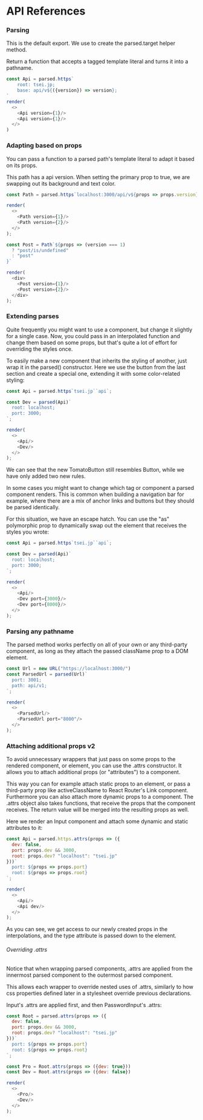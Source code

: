 # API References

### Parsing

This is the default export.
We use to create the parsed.target helper method.

Return a function that accepts a tagged template literal and turns it into a pathname.

```js
const Api = parsed.https`
    root: tsei.jp;
    base: api/v${({version}) => version};
`
render(
  <>
    <Api version={1}/>
    <Api version={1}/>
  </>
)
```

### Adapting based on props

You can pass a function to a parsed path's template literal to adapt it based on its props.

This path has a api version.
When setting the primary prop to true, we are swapping out its background and text color.

```js
const Path = parsed.https`localhost:3000/api/v${props => props.version}`

render(
  <>
    <Path version={1}/>
    <Path version={2}/>
  </>
);

const Post = Path`${props => (version === 1)
  ? "post/is/undefined"
  : "post"
}`

render(
  <div>
    <Post version={1}/>
    <Post version={2}/>
  </div>
);
```

### Extending parses
Quite frequently you might want to use a component,
but change it slightly for a single case.
Now, you could pass in an interpolated function and change them based on some props,
but that's quite a lot of effort for overriding the styles once.

To easily make a new component that inherits the styling of another,
just wrap it in the parsed() constructor.
Here we use the button from the last section and create a special one,
extending it with some color-related styling:

```js
const Api = parsed.https`tsei.jp``api`;

const Dev = parsed(Api)`
  root: localhost;
  port: 3000;
`;

render(
  <>
    <Api/>
    <Dev/>
  </>
);
```

We can see that the new TomatoButton still resembles Button, while we have only added two new rules.

In some cases you might want to change which tag or component a parsed component renders.
This is common when building a navigation bar for example,
where there are a mix of anchor links and buttons but they should be parsed identically.

For this situation, we have an escape hatch.
You can use the "as" polymorphic prop to dynamically swap out the element that receives the styles you wrote:

```js
const Api = parsed.https`tsei.jp``api`;

const Dev = parsed(Api)`
  root: localhost;
  port: 3000;
`;

render(
  <>
    <Api/>
    <Dev port={3000}/>
    <Dev port={8000}/>
  </>
);
```

### Parsing any pathname

The parsed method works perfectly on all of your own or any third-party component,
as long as they attach the passed className prop to a DOM element.

```js
const Url = new URL("https://localhost:3000/")
const ParsedUrl = parsed(Url)`
  port: 3001;
  path: api/v1;
`;

render(
  <>
    <ParsedUrl/>
    <ParsedUrl port="8000"/>
  </>
);
```

### Attaching additional props v2

To avoid unnecessary wrappers that just pass on some props to the rendered component,
or element, you can use the .attrs constructor.
It allows you to attach additional props (or "attributes") to a component.

This way you can for example attach static props to an element,
or pass a third-party prop like activeClassName to React Router's Link component.
Furthermore you can also attach more dynamic props to a component.
The .attrs object also takes functions,
that receive the props that the component receives.
The return value will be merged into the resulting props as well.

Here we render an Input component and attach some dynamic and static attributes to it:

```js
const Api = parsed.https.attrs(props => ({
  dev: false,
  port: props.dev && 3000,
  root: props.dev? "localhost": "tsei.jp"
}))`
  port: ${props => props.port}
  root: ${props => props.root}
`;

render(
  <>
    <Api/>
    <Api dev/>
  </>
);
```

As you can see, we get access to our newly created props in the interpolations,
and the type attribute is passed down to the element.

###### Overriding .attrs

Notice that when wrapping parsed components,
.attrs are applied from the innermost parsed component to the outermost parsed component.

This allows each wrapper to override nested uses of .attrs,
similarly to how css properties defined later in a stylesheet override previous declarations.

Input's .attrs are applied first, and then PasswordInput's .attrs:

```js
const Root = parsed.attrs(props => ({
  dev: false,
  port: props.dev && 3000,
  root: props.dev? "localhost": "tsei.jp"
}))`
  port: ${props => props.port}
  root: ${props => props.root}
`;

const Pro = Root.attrs(props => ({dev: true}))
const Dev = Root.attrs(props => ({dev: false})

render(
  <>
    <Pro/>
    <Dev/>
  </>
);
```
